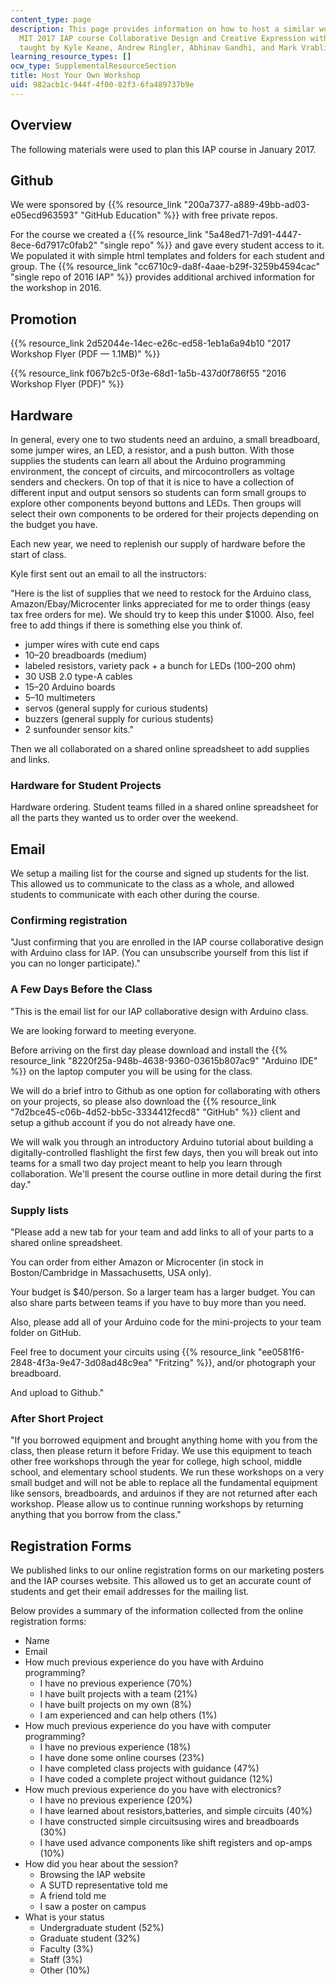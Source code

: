 ```yaml
---
content_type: page
description: This page provides information on how to host a similar workshop as the
  MIT 2017 IAP course Collaborative Design and Creative Expression with Arduino Microcontroller,
  taught by Kyle Keane, Andrew Ringler, Abhinav Gandhi, and Mark Vrablic.
learning_resource_types: []
ocw_type: SupplementalResourceSection
title: Host Your Own Workshop
uid: 982acb1c-944f-4f00-82f3-6fa489737b9e
---
```


Overview
--------

The following materials were used to plan this IAP course in January 2017.

Github
------

We were sponsored by {{% resource_link "200a7377-a889-49bb-ad03-e05ecd963593" "GitHub Education" %}} with free private repos.

For the course we created a {{% resource_link "5a48ed71-7d91-4447-8ece-6d7917c0fab2" "single repo" %}} and gave every student access to it. We populated it with simple html templates and folders for each student and group. The {{% resource_link "cc6710c9-da8f-4aae-b29f-3259b4594cac" "single repo of 2016 IAP" %}} provides additional archived information for the workshop in 2016.

Promotion
---------

{{% resource_link 2d52044e-14ec-e26c-ed58-1eb1a6a94b10 "2017 Workshop Flyer (PDF — 1.1MB)" %}}

{{% resource_link f067b2c5-0f3e-68d1-1a5b-437d0f786f55 "2016 Workshop Flyer (PDF)" %}}

Hardware
--------

In general, every one to two students need an arduino, a small breadboard, some jumper wires, an LED, a resistor, and a push button. With those supplies the students can learn all about the Arduino programming environment, the concept of circuits, and mircocontrollers as voltage senders and checkers. On top of that it is nice to have a collection of different input and output sensors so students can form small groups to explore other components beyond buttons and LEDs. Then groups will select their own components to be ordered for their projects depending on the budget you have.

Each new year, we need to replenish our supply of hardware before the start of class.

Kyle first sent out an email to all the instructors:

"Here is the list of supplies that we need to restock for the Arduino class, Amazon/Ebay/Microcenter links appreciated for me to order things (easy tax free orders for me). We should try to keep this under $1000. Also, feel free to add things if there is something else you think of.

*   jumper wires with cute end caps
*   10–20 breadboards (medium)
*   labeled resistors, variety pack + a bunch for LEDs (100–200 ohm)
*   30 USB 2.0 type-A cables
*   15–20 Arduino boards
*   5–10 multimeters
*   servos (general supply for curious students)
*   buzzers (general supply for curious students)
*   2 sunfounder sensor kits."

Then we all collaborated on a shared online spreadsheet to add supplies and links.

### Hardware for Student Projects

Hardware ordering. Student teams filled in a shared online spreadsheet for all the parts they wanted us to order over the weekend.

Email
-----

We setup a mailing list for the course and signed up students for the list. This allowed us to communicate to the class as a whole, and allowed students to communicate with each other during the course.

### Confirming registration

"Just confirming that you are enrolled in the IAP course collaborative design with Arduino class for IAP. (You can unsubscribe yourself from this list if you can no longer participate)."

### A Few Days Before the Class

"This is the email list for our IAP collaborative design with Arduino class.

We are looking forward to meeting everyone.

Before arriving on the first day please download and install the {{% resource_link "8220f25a-948b-4638-9360-03615b807ac9" "Arduino IDE" %}} on the laptop computer you will be using for the class.

We will do a brief intro to Github as one option for collaborating with others on your projects, so please also download the {{% resource_link "7d2bce45-c06b-4d52-bb5c-3334412fecd8" "GitHub" %}} client and setup a github account if you do not already have one.

We will walk you through an introductory Arduino tutorial about building a digitally-controlled flashlight the first few days, then you will break out into teams for a small two day project meant to help you learn through collaboration. We'll present the course outline in more detail during the first day."

### Supply lists

"Please add a new tab for your team and add links to all of your parts to a shared online spreadsheet.

You can order from either Amazon or Microcenter (in stock in Boston/Cambridge in Massachusetts, USA only).

Your budget is $40/person. So a larger team has a larger budget. You can also share parts between teams if you have to buy more than you need.

Also, please add all of your Arduino code for the mini-projects to your team folder on GitHub.

Feel free to document your circuits using {{% resource_link "ee0581f6-2848-4f3a-9e47-3d08ad48c9ea" "Fritzing" %}}, and/or photograph your breadboard.

And upload to Github."

### After Short Project

"If you borrowed equipment and brought anything home with you from the class, then please return it before Friday. We use this equipment to teach other free workshops through the year for college, high school, middle school, and elementary school students. We run these workshops on a very small budget and will not be able to replace all the fundamental equipment like sensors, breadboards, and arduinos if they are not returned after each workshop. Please allow us to continue running workshops by returning anything that you borrow from the class."

Registration Forms
------------------

We published links to our online registration forms on our marketing posters and the IAP courses website. This allowed us to get an accurate count of students and get their email addresses for the mailing list.

Below provides a summary of the information collected from the online registration forms:

*   Name
*   Email
*   How much previous experience do you have with Arduino programming?
    *   I have no previous experience (70%)
    *   I have built projects with a team (21%)
    *   I have built projects on my own (8%)
    *   I am experienced and can help others (1%)
*   How much previous experience do you have with computer programming?
    *   I have no previous experience (18%)
    *   I have done some online courses (23%)
    *   I have completed class projects with guidance (47%)
    *   I have coded a complete project without guidance (12%)
*   How much previous experience do you have with electronics?
    *   I have no previous experience (20%)
    *   I have learned about resistors,batteries, and simple circuits (40%)
    *   I have constructed simple circuitsusing wires and breadboards (30%)
    *   I have used advance components like shift registers and op-amps (10%)
*   How did you hear about the session?
    *   Browsing the IAP website
    *   A SUTD representative told me
    *   A friend told me
    *   I saw a poster on campus
*   What is your status
    *   Undergraduate student (52%)
    *   Graduate student (32%)
    *   Faculty (3%)
    *   Staff (3%)
    *   Other (10%)